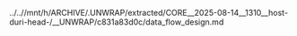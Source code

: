 ../..//mnt/h/ARCHIVE/.UNWRAP/extracted/CORE__2025-08-14__1310__host-duri-head-/__UNWRAP/c831a83d0c/data_flow_design.md